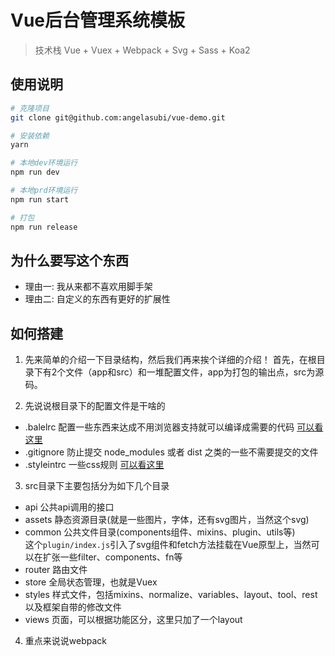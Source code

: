 # Vue后台管理系统模板

> 技术栈 Vue + Vuex + Webpack + Svg + Sass + Koa2

## 使用说明

``` bash
# 克隆项目
git clone git@github.com:angelasubi/vue-demo.git

# 安装依赖
yarn

# 本地dev环境运行
npm run dev

# 本地prd环境运行
npm run start

# 打包
npm run release
```


## 为什么要写这个东西
* 理由一: 我从来都不喜欢用脚手架
* 理由二: 自定义的东西有更好的扩展性


## 如何搭建
1. 先来简单的介绍一下目录结构，然后我们再来挨个详细的介绍！
首先，在根目录下有2个文件（app和src）和一堆配置文件，app为打包的输出点，src为源码。

2. 先说说根目录下的配置文件是干啥的
* .balelrc 配置一些东西来达成不用浏览器支持就可以编译成需要的代码 [可以看这里](https://github.com/babel/babel)
* .gitignore 防止提交 node_modules 或者 dist 之类的一些不需要提交的文件
* .styleintrc 一些css规则 [可以看这里](https://stylelint.io/user-guide/rules)

3. src目录下主要包括分为如下几个目录
 - api 公共api调用的接口
 - assets 静态资源目录(就是一些图片，字体，还有svg图片，当然这个svg)
 - common 公共文件目录(components组件、mixins、plugin、utils等)  
   这个`plugin/index.js`引入了svg组件和fetch方法挂载在Vue原型上，当然可以在扩张一些filter、components、fn等
 - router 路由文件
 - store 全局状态管理，也就是Vuex 
 - styles 样式文件，包括mixins、normalize、variables、layout、tool、rest以及框架自带的修改文件
 - views 页面，可以根据功能区分，这里只加了一个layout

 4. 重点来说说webpack
